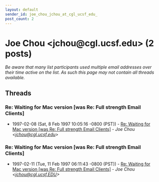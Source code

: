 ```yaml
---
layout: default
sender_id: joe_chou_jchou_at_cgl_ucsf_edu_
post_count: 2
---
```


# Joe Chou <jchou<span>@</span>cgl.ucsf.edu> (2 posts)

_Be aware that many list participants used multiple email addresses over their time active on the list. As such this page may not contain all threads available._

## Threads

### Re: Waiting for Mac version [was Re: Full strength Email Clients]
+ 1997-02-08 (Sat, 8 Feb 1997 10:05:16 -0800 (PST)) - [Re: Waiting for Mac version [was Re: Full strength Email Clients]](/archive/1997/02/3d016d8fe51fc6209bc0b112aac6dd09ee04e145e0e95c42457b2de44312bb99) - _Joe Chou \<jchou@cgl.ucsf.edu\>_

### Re: Waiting for Mac version [was Re: Full strength Email Clients]
+ 1997-02-11 (Tue, 11 Feb 1997 06:11:43 -0800 (PST)) - [Re: Waiting for Mac version [was Re: Full strength Email Clients]](/archive/1997/02/74ec95fe002f5e54af7115baf574db455659affdcd5eee2c4c1b0fdc55cfcb0f) - _Joe Chou \<jchou@cgl.ucsf.EDU\>_

